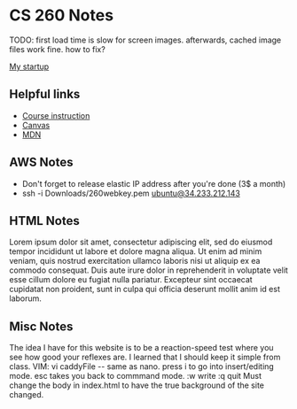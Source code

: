 # CS 260 Notes

TODO: first load time is slow for screen images. afterwards, cached image files work fine. how to fix?

[My startup](https://simon.cs260.click)

## Helpful links

- [Course instruction](https://github.com/webprogramming260)
- [Canvas](https://byu.instructure.com)
- [MDN](https://developer.mozilla.org)

## AWS Notes

- Don't forget to release elastic IP address after you're done (3$ a month)
- ssh -i Downloads/260webkey.pem ubuntu@34.233.212.143

## HTML Notes

Lorem ipsum dolor sit amet, consectetur adipiscing elit, sed do eiusmod tempor incididunt ut labore et dolore magna aliqua. Ut enim ad minim veniam, quis nostrud exercitation ullamco laboris nisi ut aliquip ex ea commodo consequat. Duis aute irure dolor in reprehenderit in voluptate velit esse cillum dolore eu fugiat nulla pariatur. Excepteur sint occaecat cupidatat non proident, sunt in culpa qui officia deserunt mollit anim id est laborum.

## Misc Notes
The idea I have for this website is to be a reaction-speed test where you see how good your reflexes are. I learned that I should keep it simple from class.
VIM: vi caddyFile -- same as nano. press i to go into insert/editing mode. esc takes you back to commmand mode. :w write :q quit
Must change the body in index.html to have the true background of the site changed.
